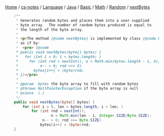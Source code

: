 [Home](https://mengxianbin.github.io) /
[cs-notes](https://mengxianbin.github.io/cs-notes/site) /
[Language](https://mengxianbin.github.io/cs-notes/site/Language) /
[Java](https://mengxianbin.github.io/cs-notes/site/Language/Java) /
[Basic](https://mengxianbin.github.io/cs-notes/site/Language/Java/Basic) /
[Math](https://mengxianbin.github.io/cs-notes/site/Language/Java/Basic/Math) /
[Random](https://mengxianbin.github.io/cs-notes/site/Language/Java/Basic/Math/Random) /
[nextBytes](https://mengxianbin.github.io/cs-notes/site/Language/Java/Basic/Math/Random/nextBytes)

```java
    /**
     * Generates random bytes and places them into a user-supplied
     * byte array.  The number of random bytes produced is equal to
     * the length of the byte array.
     *
     * <p>The method {@code nextBytes} is implemented by class {@code Random}
     * as if by:
     *  <pre> {@code
     * public void nextBytes(byte[] bytes) {
     *   for (int i = 0; i < bytes.length; )
     *     for (int rnd = nextInt(), n = Math.min(bytes.length - i, 4);
     *          n-- > 0; rnd >>= 8)
     *       bytes[i++] = (byte)rnd;
     * }}</pre>
     *
     * @param  bytes the byte array to fill with random bytes
     * @throws NullPointerException if the byte array is null
     * @since  1.1
     */
    public void nextBytes(byte[] bytes) {
        for (int i = 0, len = bytes.length; i < len; )
            for (int rnd = nextInt(),
                     n = Math.min(len - i, Integer.SIZE/Byte.SIZE);
                 n-- > 0; rnd >>= Byte.SIZE)
                bytes[i++] = (byte)rnd;
    }
```
